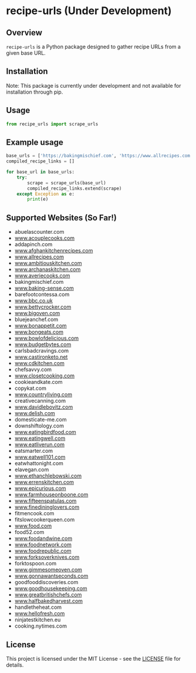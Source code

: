 # recipe-urls (Under Development)

## Overview

`recipe-urls` is a Python package designed to gather recipe URLs from a given base URL.

## Installation

Note: This package is currently under development and not available for installation through pip.

<!-- ```bash
pip install recipe-urls
``` -->

## Usage

```python
from recipe_urls import scrape_urls
```

## Example usage

```python
base_urls = ['https://bakingmischief.com', 'https://www.allrecipes.com']
compiled_recipe_links = []

for base_url in base_urls:
    try:
        scrape = scrape_urls(base_url)
        compiled_recipe_links.extend(scrape)
    except Exception as e:
        print(e)
```

## Supported Websites (So Far!)

- abuelascounter.com
- www.acouplecooks.com
- addapinch.com
- www.afghankitchenrecipes.com
- www.allrecipes.com
- www.ambitiouskitchen.com
- www.archanaskitchen.com
- www.averiecooks.com
- bakingmischief.com
- www.baking-sense.com
- barefootcontessa.com
- www.bbc.co.uk
- www.bettycrocker.com
- www.bigoven.com
- bluejeanchef.com
- www.bonappetit.com
- www.bongeats.com
- www.bowlofdelicious.com
- www.budgetbytes.com
- carlsbadcravings.com
- www.castironketo.net
- www.cdkitchen.com
- chefsavvy.com
- www.closetcooking.com
- cookieandkate.com
- copykat.com 
- www.countryliving.com
- creativecanning.com
- www.davidlebovitz.com
- www.delish.com
- domesticate-me.com
- downshiftology.com
- www.eatingbirdfood.com
- www.eatingwell.com
- www.eatliverun.com
- eatsmarter.com
- www.eatwell101.com
- eatwhattonight.com
- elavegan.com
- www.ethanchlebowski.com
- www.errenskitchen.com
- www.epicurious.com
- www.farmhouseonboone.com
- www.fifteenspatulas.com
- www.finedininglovers.com
- fitmencook.com
- fitslowcookerqueen.com
- www.food.com
- food52.com
- www.foodandwine.com
- www.foodnetwork.com
- www.foodrepublic.com
- www.forksoverknives.com
- forktospoon.com
- www.gimmesomeoven.com
- www.gonnawantseconds.com
- goodfooddiscoveries.com
- www.goodhousekeeping.com
- www.greatbritishchefs.com
- www.halfbakedharvest.com
- handletheheat.com
- www.hellofresh.com
- ninjatestkitchen.eu
- cooking.nytimes.com


## License

This project is licensed under the MIT License - see the [LICENSE](LICENSE) file for details.